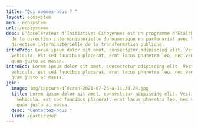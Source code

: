 ```yaml
---
title: "Qui sommes-nous ? "
layout: ecosystem
menu: ecosystem
url: /ecosysteme
desc: L'Accélérateur d'Initiatives Citoyennes est un programme d'Etalab au sein
  de la direction interministérielle du numérique en partenariat avec la
  direction interminitérielle de la transformation publique.
introProg: Lorem ipsum dolor sit amet, consectetur adipiscing elit. Vestibulum
  vehicula, est sed faucibus placerat, erat lacus pharetra leo, nec venenatis
  quam justo ac massa.
introEco: Lorem ipsum dolor sit amet, consectetur adipiscing elit. Vestibulum
  vehicula, est sed faucibus placerat, erat lacus pharetra leo, nec venenatis
  quam justo ac massa.
join:
  image: img/capture-d’écran-2021-07-23-à-11.30.24.jpg
  title: Lorem ipsum dolor sit amet, consectetur adipiscing elit. Vestibulum
    vehicula, est sed faucibus placerat, erat lacus pharetra leo, nec venenatis
    quam justo ac massa.
  desc: "Contactez-nous "
  link: /participer
---
```

